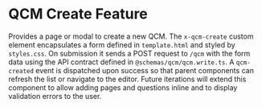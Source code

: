 # QCM Create Feature

Provides a page or modal to create a new QCM.  The `x-qcm-create` custom
element encapsulates a form defined in `template.html` and styled by
`styles.css`.  On submission it sends a POST request to `/qcm` with the
form data using the API contract defined in `@schemas/qcm/qcm.write.ts`.  A
`qcm-created` event is dispatched upon success so that parent components
can refresh the list or navigate to the editor.  Future iterations will
extend this component to allow adding pages and questions inline and to
display validation errors to the user.